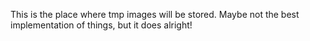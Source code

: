 This is the place where tmp images will be stored.
Maybe not the best implementation of things, but it does alright!
